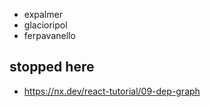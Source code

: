 * expalmer
* glacioripol
* ferpavanello

## stopped here

* https://nx.dev/react-tutorial/09-dep-graph
